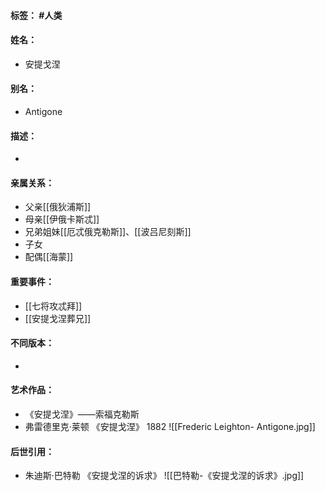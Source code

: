 #### 标签： #人类
#### 姓名：
- 安提戈涅
#### 别名：
- Antigone
#### 描述：
- 
#### 亲属关系：
- 父亲[[俄狄浦斯]]
- 母亲[[伊俄卡斯忒]]
- 兄弟姐妹[[厄忒俄克勒斯]]、[[波吕尼刻斯]]
- 子女
- 配偶[[海蒙]]
#### 重要事件：
- [[七将攻忒拜]]
- [[安提戈涅葬兄]]
#### 不同版本：
- 
#### 艺术作品：
- 《安提戈涅》——索福克勒斯
- 弗雷德里克·莱顿 《安提戈涅》 1882 
![[Frederic Leighton- Antigone.jpg]]
#### 后世引用：
- 朱迪斯·巴特勒 《安提戈涅的诉求》
![[巴特勒-《安提戈涅的诉求》.jpg]]